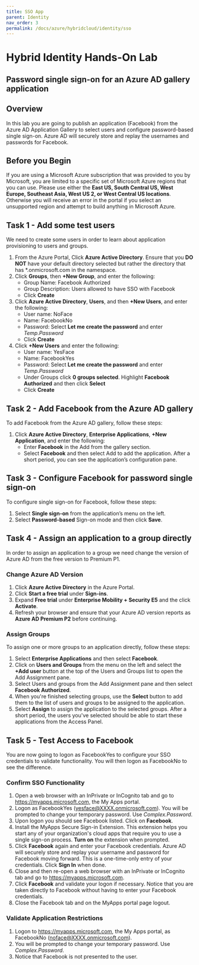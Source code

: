 ```yaml
---
title: SSO App
parent: Identity
nav_order: 3
permalink: /docs/azure/hybridcloud/identity/sso
---
```



# Hybrid Identity Hands-On Lab

## Password single sign-on for an Azure AD gallery application

## Overview

In this lab you are going to publish an application (Facebook) from the Azure AD Application Gallery to select users and configure password-based single sign-on. Azure AD will securely store and replay the  usernames and passwords for Facebook.

## Before you Begin

If you are using a Microsoft Azure subscription that was provided to you by Microsoft, you are limited to a specific set of Microsoft Azure regions that you can use. Please use either the **East US, South Central US, West Europe, Southeast Asia, West US 2, or West Central US locations**. Otherwise you will receive an  error in the portal if you select an unsupported region and attempt to build anything in Microsoft Azure.

## Task  1 - Add some test users

We need to create some users in order to learn about application provisioning to users and groups.

1. From the Azure Portal, Click **Azure Active Directory**.  Ensure that you **DO NOT** have your default directory selected but rather the directory that has *.onmicrosoft.com in the namespace.
2. Click **Groups**, then **+New Group**, and enter the following:
    * Group Name: Facebook Authorized
    * Group Description: Users allowed to have SSO with Facebook
    * Click **Create**
3. Click **Azure Active Directory**, **Users**, and then **+New Users**, and enter the following:
    * User name: NoFace
    * Name: FacebookNo
    * Password: Select **Let me create the password** and enter *Temp.Password*
    * Click **Create**
4. Click  **+New Users** and enter the following:
    * User name: YesFace
    * Name: FacebookYes
    * Password: Select **Let me create the password** and enter *Temp.Password*
    * Under Groups click **0 groups selected**.  Highlight **Facebook Authorized** and then click **Select**
    * Click **Create**

## Task 2 - Add Facebook from the Azure AD gallery

To add Facebook from the Azure AD gallery, follow these steps:

1. Click **Azure Active Directory**, **Enterprise Applications**, **+New  Application**, and enter the following:
    * Enter **Facebook** in the Add from the gallery section.
    * Select **Facebook** and then select Add to add the application. After a short period, you can see the application’s configuration pane.

## Task 3 - Configure Facebook for password single sign-on

To configure single sign-on for Facebook, follow these steps:

1. Select **Single sign-on** from the application’s menu on the left.
2. Select **Password-based** Sign-on mode and then click **Save**.

## Task 4 - Assign an application to a group directly

In order to assign an application to a group we need change the version of Azure AD from the free version to Premium P1.

### Change Azure AD Version

1. Click **Azure Active Directory** in the Azure Portal.
2. Click **Start a free trial** under **Sign-ins**.
3. Expand **Free trial** under **Enterprise Mobility + Security E5** and the click **Activate**.
4. Refresh your browser and ensure that your Azure AD version reports as **Azure AD Premium P2** before continuing.

### Assign Groups

To assign one or more groups to an application directly, follow these steps:

1. Select **Enterprise Applications** and then select **Facebook**.
2. Click on **Users and Groups** from the menu on the left and select the **+Add user** button at the top of the Users and Groups list to open the Add Assignment pane.
3. Select Users and groups from the Add Assignment pane and then select **Facebook Authorized**.  
4. When you're finished selecting groups, use the **Select** button to add them to the list of users and groups to be assigned to the application.
5. Select **Assign** to assign the application to the selected groups. After a short period, the users you've selected should be able to start these applications from the Access Panel.

## Task 5 - Test Access to Facebook

You are now going to logon as FacebookYes to configure your SSO credentials to validate functionality.  You will then logon as FacebookNo to see the difference.

### Confirm SSO Functionality

1. Open a web browser with an InPrivate or InCognito tab and go to <https://myapps.microsoft.com,> the My Apps portal.
2. Logon as FacebookYes (yesface@XXXX.onmicrosoft.com).  You will be prompted to change your temporary password.  Use *Complex.Password*.
3. Upon logon you should see Facebook listed.  Click on **Facebook**.
4. Install the MyApps Secure Sign-in Extension.  This extension helps you start any of your organization's cloud apps that require you to use a single sign-on process.  **Turn on** the extension when prompted.
5. Click **Facebook** again and enter your Facebook credentials.  Azure AD will securely store and replay your username and password for Facebook moving forward.  This is a one-time-only entry of your credentials.  Click **Sign In** when done.
6. Close and then re-open a web browser with an InPrivate or InCognito tab and go to <https://myapps.microsoft.com>.  
7. Click **Facebook** and validate your logon if necessary.  Notice that you are taken directly to Facebook without having to enter your Facebook credentials.
8. Close the Facebook tab and on the MyApps portal page logout.

### Validate Application Restrictions

1. Logon to <https://myapps.microsoft.com>, the My Apps portal, as FacebookNo (noface@XXXX.onmicrosoft.com).
2. You will be prompted to change your temporary password.  Use *Complex.Password*.
3. Notice that Facebook is not presented to the user.
